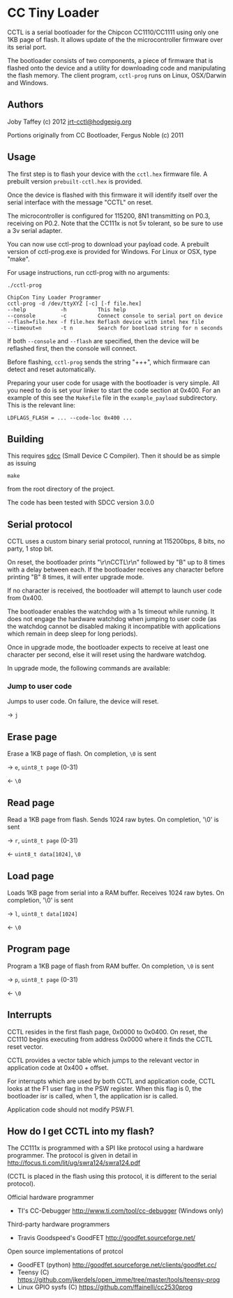 CC Tiny Loader
==============

CCTL is a serial bootloader for the Chipcon CC1110/CC1111 using only one 1KB page of flash.
It allows update of the the microcontroller firmware over its serial port.

The bootloader consists of two components, a piece of firmware that is flashed
onto the device and a utility for downloading code and manipulating the
flash memory. The client program, `cctl-prog` runs on Linux, OSX/Darwin and Windows.

Authors
-------

Joby Taffey (c) 2012 <jrt-cctl@hodgepig.org>

Portions originally from CC Bootloader, Fergus Noble (c) 2011

Usage
-----

The first step is to flash your device with the `cctl.hex` firmware file. A prebuilt version `prebuilt-cctl.hex` is provided.

Once the device is flashed with this firmware it will identify itself over the serial interface with the message "CCTL" on reset.

The microcontroller is configured for 115200, 8N1 transmitting on P0.3, receiving on P0.2.
Note that the CC111x is not 5v tolerant, so be sure to use a 3v serial adapter.

You can now use cctl-prog to download your payload code.
A prebuilt version of cctl-prog.exe is provided for Windows. For Linux or OSX, type "make".

For usage instructions, run cctl-prog with no arguments:

`./cctl-prog`

    ChipCon Tiny Loader Programmer
    cctl-prog -d /dev/ttyXYZ [-c] [-f file.hex]
    --help           -h          This help
    --console        -c          Connect console to serial port on device
    --flash=file.hex -f file.hex Reflash device with intel hex file
    --timeout=n      -t n        Search for bootload string for n seconds

If both `--console` and `--flash` are specified, then the device will be reflashed first, then the console will connect.

Before flashing, `cctl-prog` sends the string "+++", which firmware can detect
and reset automatically.

Preparing your user code for usage with the bootloader is very simple. All you
need to do is set your linker to start the code section at 0x400. For an
example of this see the `Makefile` file in the `example_payload` subdirectory.
This is the relevant line:

`LDFLAGS_FLASH = ... --code-loc 0x400 ...`

Building
--------

This requires [sdcc](http://sdcc.sourceforge.net/) (Small Device C Compiler).
Then it should be as simple as issuing

`make`

from the root directory of the project.

The code has been tested with SDCC version 3.0.0


Serial protocol
---------------

CCTL uses a custom binary serial protocol, running at 115200bps, 8 bits, no party, 1 stop bit.

On reset, the bootloader prints "\r\nCCTL\r\n" followed by "B" up to 8 times with a delay between each.
If the bootloader receives any character before printing "B" 8 times, it will enter upgrade mode.

If no character is received, the bootloader will attempt to launch user code from 0x400.

The bootloader enables the watchdog with a 1s timeout while running. It does not engage the hardware watchdog when jumping to user code (as the watchdog cannot be disabled making it incompatible with applications which remain in deep sleep for long periods).

Once in upgrade mode, the bootloader expects to receive at least one character per second, else it will reset using the hardware watchdog.

In upgrade mode, the following commands are available:

### Jump to user code

Jumps to user code. On failure, the device will reset.

-> `j`

## Erase page

Erase a 1KB page of flash. On completion, `\0` is sent

-> `e`, `uint8_t page` (0-31)

<- `\0`

## Read page

Read a 1KB page from flash. Sends 1024 raw bytes. On completion, '\0' is sent

-> `r`, `uint8_t page` (0-31)

<- `uint8_t data[1024]`, `\0`

## Load page

Loads 1KB page from serial into a RAM buffer. Receives 1024 raw bytes. On completion, '\0' is sent

-> `l`, `uint8_t data[1024]`

<- `\0`

## Program page

Program a 1KB page of flash from RAM buffer. On completion, `\0` is sent

-> `p`, `uint8_t page` (0-31)

<- `\0`


Interrupts
----------

CCTL resides in the first flash page, 0x0000 to 0x0400. On reset, the CC1110 begins executing from address 0x0000 where it finds the CCTL reset vector.

CCTL provides a vector table which jumps to the relevant vector in application code at 0x400 + offset.

For interrupts which are used by both CCTL and application code, CCTL looks at the F1 user flag in the PSW register. When this flag is 0, the bootloader isr is called, when 1, the application isr is called.

Application code should not modify PSW.F1.

How do I get CCTL into my flash?
--------------------------------

The CC111x is programmed with a SPI like protocol using a hardware programmer. 
The protocol is given in detail in http://focus.ti.com/lit/ug/swra124/swra124.pdf

(CCTL is placed in the flash using this protocol, it is different to the serial protocol).

Official hardware programmer

* TI's CC-Debugger http://www.ti.com/tool/cc-debugger (Windows only)

Third-party hardware programmers

* Travis Goodspeed's GoodFET http://goodfet.sourceforge.net/

Open source implementations of protcol

* GoodFET (python) http://goodfet.sourceforge.net/clients/goodfet.cc/
* Teensy (C) https://github.com/jkerdels/open_imme/tree/master/tools/teensy-prog
* Linux GPIO sysfs (C) https://github.com/ffainelli/cc2530prog

